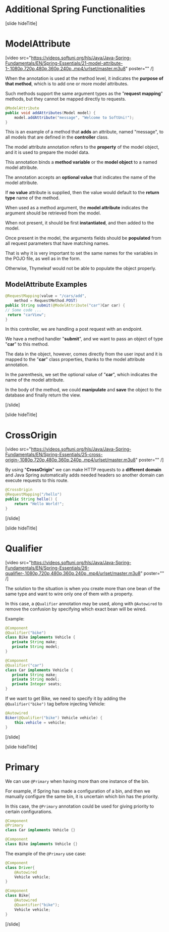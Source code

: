 # Additional Spring Functionalities

[slide hideTitle]
# ModelAttribute

[video src="https://videos.softuni.org/hls/Java/Java-Spring-Fundamentals/EN/Spring-Essentials/21-model-attribute-1-,1080p,720p,480p,360p,240p,.mp4/urlset/master.m3u8" poster="" /]

When the annotation is used at the method level, it indicates the **purpose of that method**, which is to add one or more model attributes. 

Such methods support the same argument types as the "**request mapping**" methods, but they cannot be mapped directly to requests.

```java
@ModelAttribute
public void addAttributes(Model model) {
    model.addAttribute("message", "Welcome to SoftUni!");
}
```
This is an example of a method that **adds** an attribute, named "message", to all models that are defined in the **controller** class. 

The model attribute annotation refers to the **property** of the model object, and it is used to prepare the model data. 

This annotation binds a **method variable** or the **model object** to a named model attribute. 

The annotation accepts an **optional value** that indicates the name of the model attribute. 

If **no value** attribute is supplied, then the value would default to the **return type** name of the method.

When used as a method argument, the **model attribute** indicates the argument should be retrieved from the model. 

When not present, it should be first **instantiated**, and then added to the model.

Once present in the model, the arguments fields should be **populated** from all request parameters that have matching names. 

That is why it is very important to set the same names for the variables in the POJO file, as well as in the form. 

Otherwise, Тhymeleaf would not be able to populate the object properly.

## ModelAttribute Examples

```java
@RequestMapping(value = "/cars/add", 
    method = RequestMethod.POST)
public String submit(@ModelAttribute("car")Car car) {
// Some code ...
 return "carView";
}
```

In this controller, we are handling a post request with an endpoint. 

We have a method handler "**submit**", and we want to pass an object of type "**car**" to this method. 

The data in the object, however, comes directly from the user input and it is mapped to the "**car**" class properties, thanks to the model attribute annotation. 

In the parenthesis, we set the optional value of "**car**", which indicates the name of the model attribute.

In the body of the method, we could **manipulate** and **save** the object to the database and finally return the view. 

[/slide]


[slide hideTitle]
# CrossOrigin


[video src="https://videos.softuni.org/hls/Java/Java-Spring-Fundamentals/EN/Spring-Essentials/25-cross-origin-,1080p,720p,480p,360p,240p,.mp4/urlset/master.m3u8" poster="" /]

By using "**CrossOrigin**" we can make HTTP requests to a **different domain** and Java Spring automatically adds needed headers so another domain can execute requests to this route. 

```java
@CrossOrigin
@RequestMapping("/hello")
public String hello() {
    return "Hello World!";
}
```

[/slide]

[slide hideTitle]
# Qualifier

[video src="https://videos.softuni.org/hls/Java/Java-Spring-Fundamentals/EN/Spring-Essentials/26-qualifier-,1080p,720p,480p,360p,240p,.mp4/urlset/master.m3u8" poster="" /]


The solution to the situation is when you create more than one bean of the same type and want to wire only one of them with a property. 

In this case, a `@Qualifier` annotation may be used, along with `@Autowired` to remove the confusion by specifying which exact bean will be wired. 

Example:

```java
@Component
@Qualifier("bike")
class Bike implements Vehicle {
   private String make;
   private String model;
}
```

```java
@Component
@Qualifier("car")
class Car implements Vehicle {
   private String make;
   private String model;
   private Integer seats;
}
```

If we want to get Bike, we need to specify it by adding the `@Qualifier("bike")` tag before injecting Vehicle:

```java
@Autowired
Biker(@Qualifier("bike") Vehicle vehicle) {
    this.vehicle = vehicle;
}
```

[/slide]

[slide hideTitle]
# Primary

We can use `@Primary` when having more than one instance of the bin.

For example, if Spring has made a configuration of a bin, and then we manually configure the same bin, it is uncertain which bin has the priority.

In this case, the `@Primary` annotation could be used for giving priority to certain configurations.

```java
@Component
@Primary
class Car implements Vehicle {}
```

```java
@Component
class Bike implements Vehicle {}
```

The example of the `@Primary` use case:


```java
@Component
class Driver{
    @Autowired
    Vehicle vehicle;
}
```

```java
@Component
class Bike{
    @Autowired
    @Quantifier("bike");
    Vehicle vehicle;
}
```
[/slide]